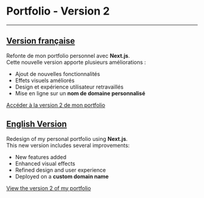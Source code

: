 # Portfolio - Version 2

---

##  <ins>Version française</ins>

Refonte de mon portfolio personnel avec **Next.js**.  
Cette nouvelle version apporte plusieurs améliorations :

- Ajout de nouvelles fonctionnalités
- Effets visuels améliorés
- Design et expérience utilisateur retravaillés
- Mise en ligne sur un **nom de domaine personnalisé**

[Accéder à la version 2 de mon portfolio](https://www.remi-dubus.fr/)



## <ins>English Version</ins>

Redesign of my personal portfolio using **Next.js**.  
This new version includes several improvements:

- New features added
- Enhanced visual effects
- Refined design and user experience
- Deployed on a **custom domain name**

[View the version 2 of my portfolio](https://www.remi-dubus.fr/)


